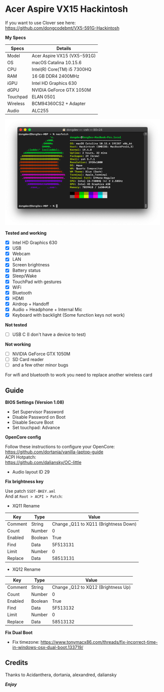 # Acer Aspire VX15 Hackintosh

If you want to use Clover see here:  
https://github.com/dongcodebmt/VX5-591G-Hackintosh

__My Specs__

| Specs | Details |
|------------|-------------------------------|
| Model | Acer Aspire VX15 (VX5-591G) |
| OS | macOS Catalina 10.15.6 |
| CPU | Intel(R) Core(TM) i5 7300HQ |
| RAM | 16 GB DDR4 2400MHz |
| iGPU | Intel HD Graphics 630 |
| dGPU | NVIDIA GeForce GTX 1050M |
| Touchpad | ELAN 0501 |
| Wireless | BCM94360CS2 + Adapter |
| Audio | ALC255 |

![Specs](/image.png)

__Tested and working__

- [x] Intel HD Graphics 630
- [x] USB
- [x] Webcam
- [x] LAN
- [x] Screen brightness
- [x] Battery status
- [x] Sleep/Wake
- [x] TouchPad with gestures
- [x] WiFi
- [x] Bluetooth
- [x] HDMI
- [x] Airdrop + Handoff
- [x] Audio + Headphone + Internal Mic
- [x] Keyboard with backlight (Some function keys not work)

__Not tested__

- [ ] USB C (I don't have a device to test)

__Not working__

- [ ] NVIDIA GeForce GTX 1050M
- [ ] SD Card reader
- [ ] and a few other minor bugs

For wifi and bluetooth to work you need to replace another wireless card

## Guide

__BIOS Settings (Version 1.08)__

- Set Supervisor Password
- Disable Password on Boot
- Disable Secure Boot
- Set touchpad: Advance

__OpenCore config__

Follow these instructions to configure your OpenCore:  
https://github.com/dortania/vanilla-laptop-guide  
ACPI Hotpatch:  
https://github.com/daliansky/OC-little  
- Audio layout ID 29

__Fix brightness key__

Use patch `SSDT-BKEY.aml`  
And at `Root > ACPI > Patch`:  
- XQ11 Rename

|Key|Type|Value|
|---|---|---|
|Comment|String|Change _Q11 to XQ11 (Brightness Down)|
|Count|Number|0|
|Enabled|Boolean|True|
|Find|Data|5F513131|
|Limit|Number|0|
|Replace|Data|58513131|

- XQ12 Rename

|Key|Type|Value|
|---|---|---|
|Comment|String|Change _Q12 to XQ12 (Brightness Up)|
|Count|Number|0|
|Enabled|Boolean|True|
|Find|Data|5F513132|
|Limit|Number|0|
|Replace|Data|58513132|

__Fix Dual Boot__

- Fix timezone: https://www.tonymacx86.com/threads/fix-incorrect-time-in-windows-osx-dual-boot.133719/  

## Credits

Thanks to Acidanthera, dortania, alexandred, daliansky

*__Enjoy__*
